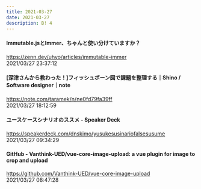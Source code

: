 ```yaml
---
title: 2021-03-27
date: 2021-03-27
description: B! 4
---
```


#### Immutable.jsとImmer、ちゃんと使い分けていますか？
https://zenn.dev/uhyo/articles/immutable-immer<br>
2021/03/27 23:37:12<br>


#### [深津さんから教わった！]フィッシュボーン図で課題を整理する｜Shino / Software designer｜note
https://note.com/taramek/n/ne0fd79fa39ff<br>
2021/03/27 18:12:59<br>


#### ユースケースシナリオのススメ - Speaker Deck
https://speakerdeck.com/dnskimo/yusukesusinariofalsesusume<br>
2021/03/27 09:34:29<br>


#### GitHub - Vanthink-UED/vue-core-image-upload: a vue plugin for image to crop and upload
https://github.com/Vanthink-UED/vue-core-image-upload<br>
2021/03/27 08:47:28<br>


